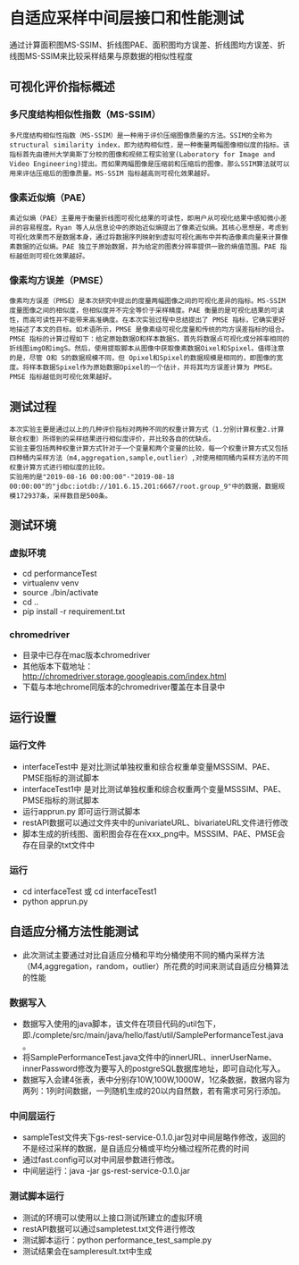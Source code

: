 # 自适应采样中间层接口和性能测试

通过计算面积图MS-SSIM、折线图PAE、面积图均方误差、折线图均方误差、折线图MS-SSIM来比较采样结果与原数据的相似性程度

## 可视化评价指标概述

### 多尺度结构相似性指数（MS-SSIM）

    多尺度结构相似性指数（MS-SSIM）是一种用于评价压缩图像质量的方法。SSIM的全称为structural similarity index，即为结构相似性，是一种衡量两幅图像相似度的指标。该指标首先由德州大学奥斯丁分校的图像和视频工程实验室(Laboratory for Image and Video Engineering)提出。而如果两幅图像是压缩前和压缩后的图像，那么SSIM算法就可以用来评估压缩后的图像质量。MS-SSIM 指标越高则可视化效果越好。

### 像素近似熵（PAE）
    
    素近似熵（PAE）主要用于衡量折线图可视化结果的可读性，即用户从可视化结果中感知微小差异的容易程度。Ryan 等人从信息论中的原始近似熵提出了像素近似熵。其核心思想是，考虑到可视化效果而不是数据本身，通过将数据序列映射到虚拟可视化画布中并构造像素向量来计算像素数据的近似熵。PAE 独立于原始数据，并为给定的图表分辨率提供一致的熵值范围。PAE 指标越低则可视化效果越好。

### 像素均方误差（PMSE）

    像素均方误差（PMSE）是本次研究中提出的度量两幅图像之间的可视化差异的指标。MS-SSIM 度量图像之间的相似度，但相似度并不完全等价于采样精度。PAE 衡量的是可视化结果的可读性，而高可读性并不能带来高准确度。在本次实验过程中总结提出了 PMSE 指标，它确实更好地描述了本文的目标。如术语所示，PMSE 是像素级可视化度量和传统的均方误差指标的组合。PMSE 指标的计算过程如下：给定原始数据O和样本数据S，首先将数据点可视化成分辨率相同的折线图imgO和imgS。然后，使用提取脚本从图像中获取像素数据Oixel和Spixel。值得注意的是，尽管 O和 S的数据规模不同，但 Opixel和Spixel的数据规模是相同的，即图像的宽度。将样本数据Spixel作为原始数据Opixel的一个估计，并将其均方误差计算为 PMSE。PMSE 指标越低则可视化效果越好。

## 测试过程

    本次实验主要是通过以上的几种评价指标对两种不同的权重计算方式（1.分别计算权重2.计算联合权重）所得到的采样结果进行相似度评价，并比较各自的优缺点。
    实验主要包括两种权重计算方式针对于一个变量和两个变量的比较，每一个权重计算方式又包括四种桶内采样方法（m4,aggregation,sample,outlier）,对使用相同桶内采样方法的不同权重计算方式进行相似度的比较。
    实验用的是"2019-08-16 00:00:00"-"2019-08-18 00:00:00"的"jdbc:iotdb://101.6.15.201:6667/root.group_9"中的数据，数据规模172937条，采样数目是500条。

## 测试环境

### 虚拟环境

-   cd performanceTest
-   virtualenv venv
-   source ./bin/activate
-   cd ..
-   pip install -r requirement.txt

### chromedriver

-   目录中已存在mac版本chromedriver
-   其他版本下载地址：http://chromedriver.storage.googleapis.com/index.html
-   下载与本地chrome同版本的chromedriver覆盖在本目录中

## 运行设置

### 运行文件

-   interfaceTest中 是对比测试单独权重和综合权重单变量MSSSIM、PAE、PMSE指标的测试脚本
-   interfaceTest1中 是对比测试单独权重和综合权重两个变量MSSSIM、PAE、PMSE指标的测试脚本
-   运行apprun.py 即可运行测试脚本
-   restAPI数据可以通过文件夹中的univariateURL、bivariateURL文件进行修改
-   脚本生成的折线图、面积图会存在在xxx_png中。MSSSIM、PAE、PMSE会存在目录的txt文件中

### 运行

-   cd interfaceTest 或 cd interfaceTest1
-   python apprun.py 

##  自适应分桶方法性能测试

- 此次测试主要通过对比自适应分桶和平均分桶使用不同的桶内采样方法（M4,aggregation，random，outlier）所花费的时间来测试自适应分桶算法的性能

### 数据写入

- 数据写入使用的java脚本，该文件在项目代码的util包下，即./complete/src/main/java/hello/fast/util/SamplePerformanceTest.java。
- 将SamplePerformanceTest.java文件中的innerURL、innerUserName、innerPassword修改为要写入的postgreSQL数据库地址，即可自动化写入。
- 数据写入会建4张表，表中分别存10W,100W,1000W，1亿条数据，数据内容为两列：1列时间数据，一列随机生成的20以内自然数，若有需求可另行添加。

### 中间层运行

- sampleTest文件夹下gs-rest-service-0.1.0.jar包对中间层略作修改，返回的不是经过采样的数据，是自适应分桶或平均分桶过程所花费的时间
- 通过fast.config可以对中间层参数进行修改。
- 中间层运行：java -jar gs-rest-service-0.1.0.jar

### 测试脚本运行

- 测试的环境可以使用以上接口测试所建立的虚拟环境
- restAPI数据可以通过sampletest.txt文件进行修改
- 测试脚本运行：python performance_test_sample.py
- 测试结果会在sampleresult.txt中生成

